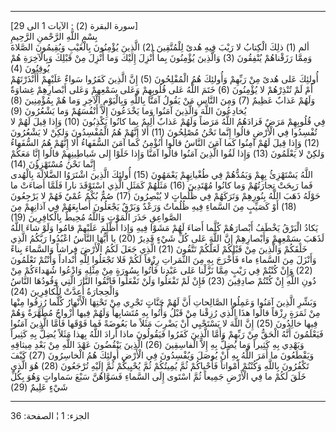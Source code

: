 ------------------------------------------------------------------------

\[سورة البقرة (2) : الآيات 1 الى 29\]  
بِسْمِ اللَّهِ الرَّحْمنِ الرَّحِيمِ  
ألم (1) ذلِكَ الْكِتابُ لا رَيْبَ فِيهِ هُدىً لِلْمُتَّقِينَ (2) الَّذِينَ يُؤْمِنُونَ بِالْغَيْبِ
وَيُقِيمُونَ الصَّلاةَ وَمِمَّا رَزَقْناهُمْ يُنْفِقُونَ (3) وَالَّذِينَ يُؤْمِنُونَ بِما أُنْزِلَ إِلَيْكَ وَما
أُنْزِلَ مِنْ قَبْلِكَ وَبِالْآخِرَةِ هُمْ يُوقِنُونَ (4)  
أُولئِكَ عَلى هُدىً مِنْ رَبِّهِمْ وَأُولئِكَ هُمُ الْمُفْلِحُونَ (5) إِنَّ الَّذِينَ كَفَرُوا سَواءٌ عَلَيْهِمْ
أَأَنْذَرْتَهُمْ أَمْ لَمْ تُنْذِرْهُمْ لا يُؤْمِنُونَ (6) خَتَمَ اللَّهُ عَلى قُلُوبِهِمْ وَعَلى سَمْعِهِمْ وَعَلى
أَبْصارِهِمْ غِشاوَةٌ وَلَهُمْ عَذابٌ عَظِيمٌ (7) وَمِنَ النَّاسِ مَنْ يَقُولُ آمَنَّا بِاللَّهِ وَبِالْيَوْمِ
الْآخِرِ وَما هُمْ بِمُؤْمِنِينَ (8) يُخادِعُونَ اللَّهَ وَالَّذِينَ آمَنُوا وَما يَخْدَعُونَ إِلاَّ أَنْفُسَهُمْ
وَما يَشْعُرُونَ (9)  
فِي قُلُوبِهِمْ مَرَضٌ فَزادَهُمُ اللَّهُ مَرَضاً وَلَهُمْ عَذابٌ أَلِيمٌ بِما كانُوا يَكْذِبُونَ (10) وَإِذا
قِيلَ لَهُمْ لا تُفْسِدُوا فِي الْأَرْضِ قالُوا إِنَّما نَحْنُ مُصْلِحُونَ (11) أَلا إِنَّهُمْ هُمُ
الْمُفْسِدُونَ وَلكِنْ لا يَشْعُرُونَ (12) وَإِذا قِيلَ لَهُمْ آمِنُوا كَما آمَنَ النَّاسُ قالُوا
أَنُؤْمِنُ كَما آمَنَ السُّفَهاءُ أَلا إِنَّهُمْ هُمُ السُّفَهاءُ وَلكِنْ لا يَعْلَمُونَ (13) وَإِذا لَقُوا
الَّذِينَ آمَنُوا قالُوا آمَنَّا وَإِذا خَلَوْا إِلى شَياطِينِهِمْ قالُوا إِنَّا مَعَكُمْ إِنَّما نَحْنُ
مُسْتَهْزِؤُنَ (14)  
اللَّهُ يَسْتَهْزِئُ بِهِمْ وَيَمُدُّهُمْ فِي طُغْيانِهِمْ يَعْمَهُونَ (15) أُولئِكَ الَّذِينَ اشْتَرَوُا الضَّلالَةَ
بِالْهُدى فَما رَبِحَتْ تِجارَتُهُمْ وَما كانُوا مُهْتَدِينَ (16) مَثَلُهُمْ كَمَثَلِ الَّذِي اسْتَوْقَدَ
نارا فَلَمَّا أَضاءَتْ ما حَوْلَهُ ذَهَبَ اللَّهُ بِنُورِهِمْ وَتَرَكَهُمْ فِي ظُلُماتٍ لا يُبْصِرُونَ (17)
صُمٌّ بُكْمٌ عُمْيٌ فَهُمْ لا يَرْجِعُونَ (18) أَوْ كَصَيِّبٍ مِنَ السَّماءِ فِيهِ ظُلُماتٌ وَرَعْدٌ وَبَرْقٌ
يَجْعَلُونَ أَصابِعَهُمْ فِي آذانِهِمْ مِنَ الصَّواعِقِ حَذَرَ الْمَوْتِ وَاللَّهُ مُحِيطٌ بِالْكافِرِينَ
(19)  
يَكادُ الْبَرْقُ يَخْطَفُ أَبْصارَهُمْ كُلَّما أَضاءَ لَهُمْ مَشَوْا فِيهِ وَإِذا أَظْلَمَ عَلَيْهِمْ قامُوا وَلَوْ
شاءَ اللَّهُ لَذَهَبَ بِسَمْعِهِمْ وَأَبْصارِهِمْ إِنَّ اللَّهَ عَلى كُلِّ شَيْءٍ قَدِيرٌ (20) يا أَيُّهَا النَّاسُ
اعْبُدُوا رَبَّكُمُ الَّذِي خَلَقَكُمْ وَالَّذِينَ مِنْ قَبْلِكُمْ لَعَلَّكُمْ تَتَّقُونَ (21) الَّذِي جَعَلَ لَكُمُ
الْأَرْضَ فِراشاً وَالسَّماءَ بِناءً وَأَنْزَلَ مِنَ السَّماءِ ماء فَأَخْرَجَ بِهِ مِنَ الثَّمَراتِ رِزْقاً
لَكُمْ فَلا تَجْعَلُوا لِلَّهِ أَنْداداً وَأَنْتُمْ تَعْلَمُونَ (22) وَإِنْ كُنْتُمْ فِي رَيْبٍ مِمَّا نَزَّلْنا
عَلى عَبْدِنا فَأْتُوا بِسُورَةٍ مِنْ مِثْلِهِ وَادْعُوا شُهَداءَكُمْ مِنْ دُونِ اللَّهِ إِنْ كُنْتُمْ صادِقِينَ
(23) فَإِنْ لَمْ تَفْعَلُوا وَلَنْ تَفْعَلُوا فَاتَّقُوا النَّارَ الَّتِي وَقُودُهَا النَّاسُ وَالْحِجارَةُ
أُعِدَّتْ لِلْكافِرِينَ (24)  
وَبَشِّرِ الَّذِينَ آمَنُوا وَعَمِلُوا الصَّالِحاتِ أَنَّ لَهُمْ جَنَّاتٍ تَجْرِي مِنْ تَحْتِهَا الْأَنْهارُ كُلَّما
رُزِقُوا مِنْها مِنْ ثَمَرَةٍ رِزْقاً قالُوا هذَا الَّذِي رُزِقْنا مِنْ قَبْلُ وَأُتُوا بِهِ مُتَشابِهاً
وَلَهُمْ فِيها أَزْواجٌ مُطَهَّرَةٌ وَهُمْ فِيها خالِدُونَ (25) إِنَّ اللَّهَ لا يَسْتَحْيِي أَنْ يَضْرِبَ
مَثَلاً ما بَعُوضَةً فَما فَوْقَها فَأَمَّا الَّذِينَ آمَنُوا فَيَعْلَمُونَ أَنَّهُ الْحَقُّ مِنْ رَبِّهِمْ وَأَمَّا
الَّذِينَ كَفَرُوا فَيَقُولُونَ ماذا أَرادَ اللَّهُ بِهذا مَثَلاً يُضِلُّ بِهِ كَثِيراً وَيَهْدِي بِهِ كَثِيراً
وَما يُضِلُّ بِهِ إِلاَّ الْفاسِقِينَ (26) الَّذِينَ يَنْقُضُونَ عَهْدَ اللَّهِ مِنْ بَعْدِ مِيثاقِهِ وَيَقْطَعُونَ
ما أَمَرَ اللَّهُ بِهِ أَنْ يُوصَلَ وَيُفْسِدُونَ فِي الْأَرْضِ أُولئِكَ هُمُ الْخاسِرُونَ (27) كَيْفَ
تَكْفُرُونَ بِاللَّهِ وَكُنْتُمْ أَمْواتاً فَأَحْياكُمْ ثُمَّ يُمِيتُكُمْ ثُمَّ يُحْيِيكُمْ ثُمَّ إِلَيْهِ تُرْجَعُونَ
(28) هُوَ الَّذِي خَلَقَ لَكُمْ ما فِي الْأَرْضِ جَمِيعاً ثُمَّ اسْتَوى إِلَى السَّماءِ فَسَوَّاهُنَّ سَبْعَ
سَماواتٍ وَهُوَ بِكُلِّ شَيْءٍ عَلِيمٌ (29)

------------------------------------------------------------------------

الجزء: 1 ¦ الصفحة: 36
